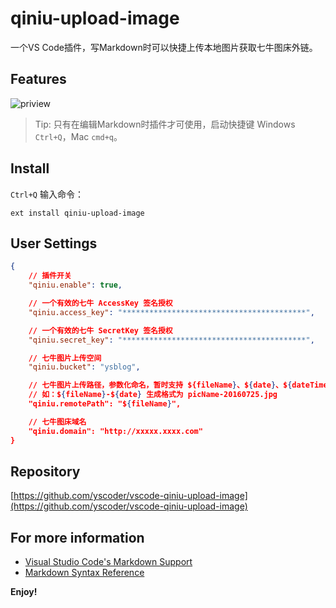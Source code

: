 # qiniu-upload-image

一个VS Code插件，写Markdown时可以快捷上传本地图片获取七牛图床外链。

## Features

![priview](https://raw.githubusercontent.com/yscoder/vscode-qiniu-upload-image/master/features/preview.gif)

> Tip: 只有在编辑Markdown时插件才可使用，启动快捷键 Windows `Ctrl+Q`，Mac `cmd+q`。

## Install

`Ctrl+Q` 输入命令：

```
ext install qiniu-upload-image
```

## User Settings

```json
{
    // 插件开关
    "qiniu.enable": true,

    // 一个有效的七牛 AccessKey 签名授权
    "qiniu.access_key": "*****************************************",

    // 一个有效的七牛 SecretKey 签名授权
    "qiniu.secret_key": "*****************************************",

    // 七牛图片上传空间
    "qiniu.bucket": "ysblog",

    // 七牛图片上传路径，参数化命名，暂时支持 ${fileName}、${date}、${dateTime}
    // 如：${fileName}-${date} 生成格式为 picName-20160725.jpg
    "qiniu.remotePath": "${fileName}",

    // 七牛图床域名
    "qiniu.domain": "http://xxxxx.xxxx.com"
}
```

## Repository

[https://github.com/yscoder/vscode-qiniu-upload-image](https://github.com/yscoder/vscode-qiniu-upload-image)



## For more information

* [Visual Studio Code's Markdown Support](http://code.visualstudio.com/docs/languages/markdown)
* [Markdown Syntax Reference](https://help.github.com/articles/markdown-basics/)

**Enjoy!**
